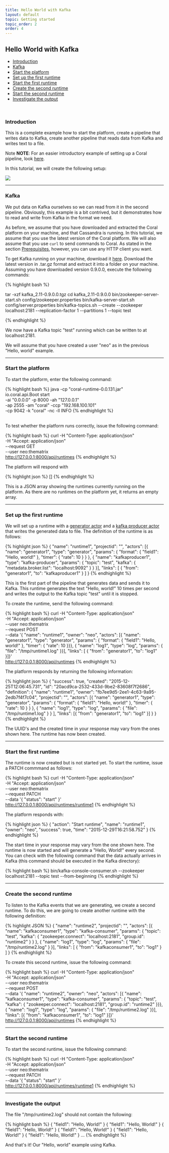 ```yaml
---
title: Hello World with Kafka
layout: default
topic: Getting started
topic_order: 2
order: 4
---
```

<!--
   Licensed to the Apache Software Foundation (ASF) under one or more
   contributor license agreements.  See the NOTICE file distributed with
   this work for additional information regarding copyright ownership.
   The ASF licenses this file to You under the Apache License, Version 2.0
   (the "License"); you may not use this file except in compliance with
   the License.  You may obtain a copy of the License at

       http://www.apache.org/licenses/LICENSE-2.0

   Unless required by applicable law or agreed to in writing, software
   distributed under the License is distributed on an "AS IS" BASIS,
   WITHOUT WARRANTIES OR CONDITIONS OF ANY KIND, either express or implied.
   See the License for the specific language governing permissions and
   limitations under the License.
-->

## Hello World with Kafka

  - [Introduction](#introduction)
  - [Kafka](#kafka)
  - [Start the platform](#startplatform)
  - [Set up the first runtime](#setupfirstruntime)
  - [Start the first runtime](#startfirstruntime)
  - [Create the second runtime](#setupsecondruntime)
  - [Start the second runtime](#startsecondruntime)
  - [Investigate the output](#investigateoutput)
  
<br>

### <a name="introduction"></a>Introduction

This is a complete example how to start the platform, create a pipeline that writes data to Kafka, create another pipeline that reads data from Kafka and writes text to a file. 

<div class="alert alert-warning" role="alert">
  <span class="glyphicon glyphicon-exclamation-sign" aria-hidden="true"></span>
  <span class="sr-only">Note</span>
  <strong>NOTE</strong>: For an easier introductory example of setting up a Coral pipeline, look <a href="GettingStarted-HelloWorld.html">here</a>.
</div>

In this tutorial, we will create the following setup:

<img src="img/tutorial-kafka.png">
<br>

--------------------------

### <a name="kafka"></a>Kafka

We put data on Kafka ourselves so we can read from it in the second pipeline. Obviously, this example is a bit contrived, but it demonstrates how to read and write from Kafka in the format we need.

As before, we assume that you have downloaded and extracted the Coral platform on your machine, and that Cassandra is running. In this tutorial, we assume that you use the latest version of the Coral platform. We will also assume that you use `curl` to send commands to Coral. As stated in the section [Prerequisites](GettingStarted-Prerequisites.html), however, you can use any HTTP client you want.

To get Kafka running on your machine, download it [here](http://kafka.apache.org/downloads.html). 
Download the latest version in .tar.gz format and extract it into a folder on your machine. 
Assuming you have downloaded version 0.9.0.0, execute the following commands:

{% highlight bash %}

tar -xzf kafka_2.11-0.9.0.0.tgz
cd kafka_2.11-0.9.0.0
bin/zookeeper-server-start.sh config/zookeeper.properties
bin/kafka-server-start.sh config/server.properties
bin/kafka-topics.sh --create --zookeeper localhost:2181 --replication-factor 1 --partitions 1 --topic test

{% endhighlight %}

We now have a Kafka topic "test" running which can be written to at localhost:2181.

We will assume that you have created a user "neo" as in the previous "Hello, world" example.

--------------------------

### <a name="startplatform"></a>Start the platform

To start the platform, enter the following command:

{% highlight bash %}
java -cp "coral-runtime-0.0.131.jar" \
    io.coral.api.Boot start \
    -ai "0.0.0.0" -p 8000 -ah "127.0.0.1" \
    -ap 2555 -am "coral" -ccp "192.168.100.101" \
    -cp 9042 -k "coral" -nc -ll INFO
{% endhighlight %}

<br>
To test whether the platform runs correctly, issue the following command: 

{% highlight bash %}
curl -H "Content-Type: application/json" \
    -H "Accept: application/json" \
    --request GET \
    --user neo:thematrix \
    http://127.0.0.1:8000/api/runtimes
{% endhighlight %}

The platform will respond with

{% highlight json %}
[]
{% endhighlight %}

This is a JSON array showing the runtimes currently running on the platform. As there are no runtimes on the platform yet, it returns an empty array.

--------------------------

### <a name="setupfirstruntime"></a>Set up the first runtime

We will set up a runtime with a [generator actor](Actors-GeneratorActor.html) and a [kafka producer actor](Actors-KafkaProducerActor.html) that writes the generated data to file. The definition of the runtime is as follows:

{% highlight json %}
{
  "name": "runtime1",
  "projectid": "",
    "actors": [{
      "name": "generator1",
      "type": "generator",
      "params": {
        "format": {
          "field1": "Hello, world!"
        }, "timer": {
          "rate": 10
        }
      }
    }, {
      "name": "kafkaproducer1",
      "type": "kafka-producer",
      "params": {
        "topic": "test",
        "kafka": {
          "metadata.broker.list": "localhost:9092"
        }
      }
    }], "links": [
      { "from": "generator1", "to": "kafkaproducer1" }
    ]
}
{% endhighlight %}

This is the first part of the pipeline that generates data and sends it to Kafka. This runtime generates the text "Hello, world!" 10 times per second and writes the output to the Kafka topic "test" until it is stopped.

To create the runtime, send the following command:

{% highlight bash %}
curl -H "Content-Type: application/json" \
    -H "Accept: application/json" \
    --user neo:thematrix \
    --request POST  \
    --data '{ "name": "runtime1", "owner": "neo", "actors": [{ "name": "generator1", "type": "generator", "params": { "format": { "field1": "Hello, world!" }, "timer": { "rate": 10 }}}, { "name": "log1", "type": "log", "params": { "file": "/tmp/runtime1.log" }}], "links": [ { "from": "generator1", "to": "log1" }]}' \
http://127.0.0.1:8000/api/runtimes
{% endhighlight %}

The platform responds by returning the following information: 

{% highlight json %}
{
  "success": true,
  "created": "2015-12-25T12:06:45.731",
  "id": "20acd9ca-2532-433d-9be2-83608f7f2686",
  "definition": {
    "name": "runtime1",
    "owner": "fb7ee9d5-2ee1-4c63-9a95-2edb7f4f7c04",
    "projectid": "",
    "actors": [{
      "name": "generator1",
      "type": "generator",
      "params": {
        "format": {
          "field1": "Hello, world!"
        }, "timer": {
          "rate": 10
        }
      }
    }, {
      "name": "log1",
      "type": "log",
        "params": {
          "file": "/tmp/runtime1.log"
        }
      }
    ], "links": [{
      "from": "generator1", "to": "log1"
    }]
  }
}
{% endhighlight %}

The UUID's and the created time in your response may vary from the ones shown here.
The runtime has now been created.

--------------------------

### <a name="startfirstruntime"></a>Start the first runtime

The runtime is now created but is not started yet. To start the runtime, issue a PATCH commmand as follows: 

{% highlight bash %}
curl -H "Content-Type: application/json" \
    -H "Accept: application/json" \
    --user neo:thematrix \
    --request PATCH \
    --data '{ "status": "start" }' \
    http://127.0.0.1:8000/api/runtimes/runtime1
{% endhighlight %}

The platform responds with: 

{% highlight json %}
{
    "action": "Start runtime",
    "name": "runtime1",
    "owner": "neo",
    "success": true,
    "time": "2015-12-29T16:21:58.752"
}
{% endhighlight %}

The start time in your response may vary from the one shown here. The runtime is now started and will generate a "Hello, World!" every second. You can check with the following command that the data actually arrives in Kafka (this command should be executed in the Kafka directory):

{% highlight bash %}
bin/kafka-console-consumer.sh --zookeeper localhost:2181 --topic test --from-beginning
{% endhighlight %}

--------------------------

### <a name="setupsecondruntime"></a>Create the second runtime

To listen to the Kafka events that we are generating, we create a second runtime.
To do this, we are going to create another runtime with the following definition:

{% highlight JSON %}
{
  "name": "runtime2",
  "projectid": "",
    "actors": [{
      "name": "kafkaconsumer1",
      "type": "kafka-consumer",
      "params": {
        "topic": "test",
        "kafka": {
          "zookeeper.connect": "localhost:2181",
          "group.id": "runtime2"
        }
      }
    }, {
      "name": "log1",
      "type": "log",
      "params": {
        "file": "/tmp/runtime2.log"
      }
    }], "links": [
      { "from": "kafkaconsumer1", "to": "log1" }
    ]
}
{% endhighlight %}

To create this second runtime, issue the following command:

{% highlight bash %}
curl -H "Content-Type: application/json" \
	-H "Accept: application/json" \
	--user neo:thematrix \
	--request POST \
	--data '{ "name": "runtime2", "owner": "neo", "actors": [{ "name": "kafkaconsumer1", "type": "kafka-consumer", "params": { "topic": "test", "kafka": { "zookeeper.connect": "localhost:2181", "group.id": "runtime2" }}}, { "name": "log1", "type": "log", "params": { "file": "/tmp/runtime2.log" }}], "links": [{ "from": "kafkaconsumer1", "to": "log1" }]}' \
http://127.0.0.1:8000/api/runtimes
{% endhighlight %}

--------------------------

### <a name="startsecondruntime"></a>Start the second runtime

To start the second runtime, issue the following command:

{% highlight bash %}
curl -H "Content-Type: application/json" \
    -H "Accept: application/json" \
    --user neo:thematrix \
    --request PATCH \
    --data '{ "status": "start" }' \
    http://127.0.0.1:8000/api/runtimes/runtime1
{% endhighlight %}

--------------------------

### <a name="investigateoutput"></a>Investigate the output

The file "/tmp/runtime2.log" should not contain the following:

{% highlight bash %}
{ "field1": "Hello, World!" }
{ "field1": "Hello, World!" }
{ "field1": "Hello, World!" }
{ "field1": "Hello, World!" }
{ "field1": "Hello, World!" }
{ "field1": "Hello, World!" }
...
{% endhighlight %}

And that's it! Our "Hello, world" example using Kafka.
